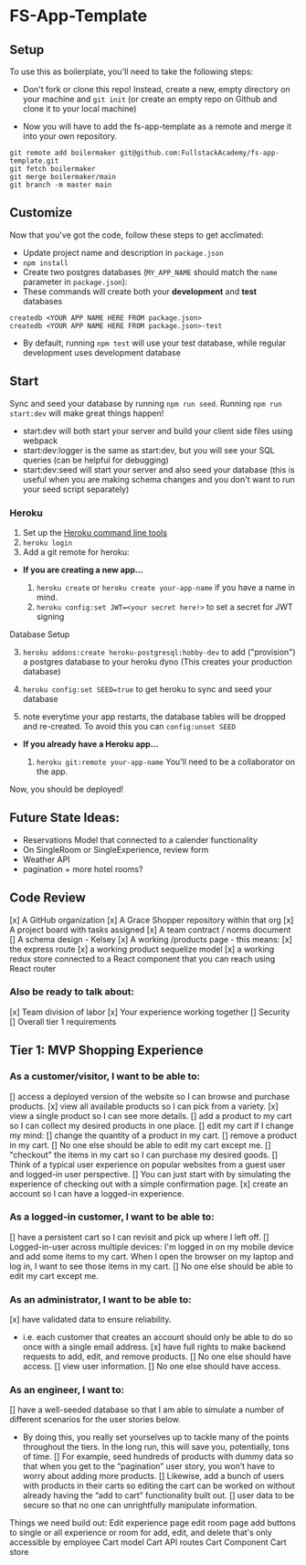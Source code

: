 # FS-App-Template

## Setup

To use this as boilerplate, you'll need to take the following steps:

* Don't fork or clone this repo! Instead, create a new, empty
  directory on your machine and `git init` (or create an empty repo on
  Github and clone it to your local machine)

* Now you will have to add the fs-app-template as a remote and merge it into your own repository.

```
git remote add boilermaker git@github.com:FullstackAcademy/fs-app-template.git
git fetch boilermaker
git merge boilermaker/main
git branch -m master main
```

## Customize

Now that you've got the code, follow these steps to get acclimated:

* Update project name and description in `package.json`
* `npm install`
* Create two postgres databases (`MY_APP_NAME` should match the `name`
  parameter in `package.json`):
* These commands will create both your **development** and **test** databases

```
createdb <YOUR APP NAME HERE FROM package.json>
createdb <YOUR APP NAME HERE FROM package.json>-test
```

* By default, running `npm test` will use your test database, while
  regular development uses development database

## Start

Sync and seed your database by running `npm run seed`. Running `npm run start:dev` will make great things happen!

- start:dev will both start your server and build your client side files using webpack
- start:dev:logger is the same as start:dev, but you will see your SQL queries (can be helpful for debugging)
- start:dev:seed will start your server and also seed your database (this is useful when you are making schema changes and you don't want to run your seed script separately)


### Heroku

1.  Set up the [Heroku command line tools][heroku-cli]
2.  `heroku login`
3.  Add a git remote for heroku:

[heroku-cli]: https://devcenter.heroku.com/articles/heroku-cli

* **If you are creating a new app...**

  1.  `heroku create` or `heroku create your-app-name` if you have a
      name in mind.
  2.  `heroku config:set JWT=<your secret here!>` to set a secret for JWT signing

Database Setup

  3.  `heroku addons:create heroku-postgresql:hobby-dev` to add
      ("provision") a postgres database to your heroku dyno (This creates your production database)

  4.  `heroku config:set SEED=true` to get heroku to sync and seed your database

  5.   note everytime your app restarts, the database tables will be dropped and re-created. To avoid this you can `config:unset SEED`


* **If you already have a Heroku app...**

  1.  `heroku git:remote your-app-name` You'll need to be a
      collaborator on the app.


Now, you should be deployed!

## Future State Ideas:
* Reservations Model that connected to a calender functionality
* On SingleRoom or SingleExperience, review form
* Weather API
* pagination + more hotel rooms?

## Code Review
[x] A GitHub organization
[x] A Grace Shopper repository within that org
[x] A project board with tasks assigned
[x] A team contract / norms document
[] A schema design - Kelsey
[x] A working /products page - this means: 
  [x] the express route 
  [x] a working product sequelize model
  [x] a working redux store connected to a React component that you can reach using React router
### Also be ready to talk about:
[x] Team division of labor
[x] Your experience working together
[] Security
[] Overall tier 1 requirements

## Tier 1: MVP Shopping Experience

### As a customer/visitor, I want to be able to:
[] access a deployed version of the website so I can browse and purchase products.
[x] view all available products so I can pick from a variety.
[x] view a single product so I can see more details.
[] add a product to my cart so I can collect my desired products in one place.
[] edit my cart if I change my mind:
[] change the quantity of a product in my cart.
[] remove a product in my cart.
[] No one else should be able to edit my cart except me.
[] "checkout" the items in my cart so I can purchase my desired goods.
[] Think of a typical user experience on popular websites from a guest user and logged-in user perspective.
[] You can just start with by simulating the experience of checking out with a simple confirmation page.
[x] create an account so I can have a logged-in experience.

### As a logged-in customer, I want to be able to:
[] have a persistent cart so I can revisit and pick up where I left off.
[] Logged-in-user across multiple devices: I'm logged in on my mobile device and add some items to my cart. When I open the browser on my laptop and log in, I want to see those items in my cart.
[] No one else should be able to edit my cart except me.

### As an administrator, I want to be able to:
[x] have validated data to ensure reliability.
  * i.e. each customer that creates an account should only be able to do so once with a single email address.
[x] have full rights to make backend requests to add, edit, and remove products.
[] No one else should have access.
[] view user information.
[] No one else should have access.

### As an engineer, I want to:
[] have a well-seeded database so that I am able to simulate a number of different scenarios for the user stories below.
  * By doing this, you really set yourselves up to tackle many of the points throughout the tiers. In the long run, this will save you, potentially, tons of time.
[] For example, seed hundreds of products with dummy data so that when you get to the “pagination” user story, you won’t have to worry about adding more products.
[] Likewise, add a bunch of users with products in their carts so editing the cart can be worked on without already having the “add to cart” functionality built out.
[] user data to be secure so that no one can unrightfully manipulate information.

Things we need build out:
Edit experience page
edit room page
add buttons to single or all experience or room for add, edit, and delete that's only accessible by employee
Cart model
Cart API routes
Cart Component
Cart store
